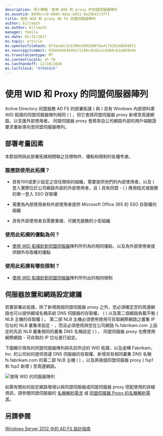 ```yaml
---
description: 深入瞭解：使用 WID 和 proxy 的同盟伺服器陣列
ms.assetid: 8890ccc9-068d-4da2-bd51-8a2964173ff1
title: 使用 WID 和 proxy AD FS 同盟伺服器陣列
author: billmath
ms.author: billmath
manager: femila
ms.date: 05/31/2017
ms.topic: article
ms.openlocfilehash: 673aeabc3cb390e3001880f0a4174291d8b84871
ms.sourcegitcommit: 65b6de6b44d41f1180c45db11cdd60cb2a093b46
ms.translationtype: MT
ms.contentlocale: zh-TW
ms.lasthandoff: 12/10/2020
ms.locfileid: "97046926"
---
```

# <a name="federation-server-farm-using-wid-and-proxies"></a>使用 WID 和 Proxy 的同盟伺服器陣列

Active Directory 同盟服務 AD FS 的部署拓撲 \( 與 \) 具有 Windows 內部資料庫 WID 拓撲的同盟伺服器陣列相同 \( \) ，但它會將同盟伺服器 proxy 新增至周邊網路，以支援外部使用者。 同盟伺服器 proxy 會將來自公司網路外部的用戶端驗證要求重新導向至同盟伺服器陣列。

## <a name="deployment-considerations"></a>部署考量因素
本節說明與此部署拓撲相關聯之目標物件、優點和限制的各種考慮。

### <a name="who-should-use-this-topology"></a>誰應該使用此拓撲？

-   具有100或更少設定之信任關係的組織，需要提供他們的內部使用者，以及 \( 登入實際位於公司網路外部的外部使用者，且 \) 具有同盟 \- \( \) 應用程式或服務的單一登入 SSO 存取權

-   需要為內部使用者和外部使用者提供 Microsoft Office 365 的 SSO 存取權的組織

-   具有外部使用者且需要重複、可擴充服務的小型組織

### <a name="what-are-the-benefits-of-using-this-topology"></a>使用此拓撲的優點為何？

-   [使用 WID 拓撲針對同盟伺服器](Federation-Server-Farm-Using-WID-2012.md)陣列所列為的相同優點，以及為外部使用者提供額外存取權的優點

### <a name="what-are-the-limitations-of-using-this-topology"></a>使用此拓撲有哪些限制？

-   [使用 WID 拓撲針對同盟伺服器](Federation-Server-Farm-Using-WID-2012.md)陣列所列出的相同限制

## <a name="server-placement-and-network-layout-recommendations"></a>伺服器放置和網路設定建議
若要部署此拓撲，除了新增兩個同盟伺服器 proxy 之外，您必須確定您的周邊網路也可以提供網域名稱系統 DNS 伺服器的存取權， \( \) 以及第二個網路負載平衡 \( NLB 主機的存取權 \) 。 第二部 NLB 主機必須使用使用可存取網際網路之叢集 IP 位址的 NLB 叢集來設定 \- ，而且必須使用與您在公司網路 fs.fabrikam.com 上設定的先前 NLB 叢集相同的叢集 DNS 名稱設定 \( \) 。 同盟伺服器 proxy 也應使用網際網路 \- 可存取的 IP 位址進行設定。

下圖顯示現有的同盟伺服器陣列與先前所述的 WID 拓撲，以及虛構 Fabrikam，Inc. 的公司如何提供周邊 DNS 伺服器的存取權、新增具有相同叢集 DNS 名稱 fs.fabrikam.com 的第二部 NLB 主機 \( \) ，以及將兩個同盟伺服器 proxy \( fsp1 和 fsp2 新增 \) 至周邊網路。

![使用 WID 的伺服器陣列](media/FarmWIDProxies.gif)

如需有關如何設定網路環境以與同盟伺服器或同盟伺服器 proxy 搭配使用的詳細資訊，請參閱同盟伺服器的 [名稱解析需求](Name-Resolution-Requirements-for-Federation-Servers.md) 或 [同盟伺服器 Proxy 的名稱解析需求](Name-Resolution-Requirements-for-Federation-Server-Proxies.md)。

## <a name="see-also"></a>另請參閱
[Windows Server 2012 中的 AD FS 設計指南](AD-FS-Design-Guide-in-Windows-Server-2012.md)
